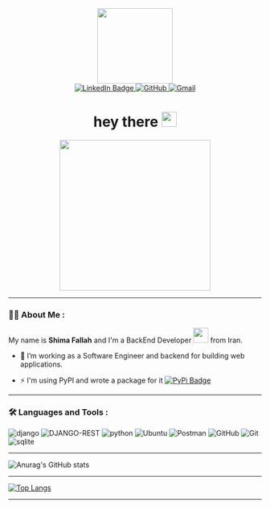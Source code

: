 <div id="header" align="center">
  <img src="https://media.giphy.com/media/UoLt6Tm8wlSnWGfSFs/giphy.gif"
  width="150"/>
</div>
<div id="badges" align="center">
  <a href="https://www.linkedin.com/in/shima-fallah-05119a1a1" target="_blank">
    <img src="https://img.shields.io/badge/LinkedIn-blue?style=for-the-badge&logo=linkedin&logoColor=white" alt="LinkedIn Badge"/>
  </a>
  <a href="https://github.com/shimafallah" target="_blank">
<img src="https://img.shields.io/badge/-Github-181717?&logo=github&logoColor=white&style=for-the-badge" alt="GitHub">
</a>
<a href="mailto:fshima02@gmail.com" target="_blank">
<img src="https://img.shields.io/badge/-Gmail-D14836?logo=gmail&logoColor=white&style=for-the-badge" alt="Gmail">
</a>
</div>
<div id="badges" align="center">
<img src="https://komarev.com/ghpvc/?username=shimafallah&style=flat-square&color=blue" alt=""/>
</div>
<h1 align="center">
  hey there
 <img src="https://media.giphy.com/media/hvRJCLFzcasrR4ia7z/giphy.gif" width="30px"/>
</h1>
<div id="badges" align="center">
<img src="https://media.giphy.com/media/rsUGLKwgSvSxmq1VrZ/giphy.gif" width="300px" alt=""/>
</div>

---

### :woman_technologist: About Me :

My name is **Shima Fallah** and I'm a BackEnd Developer <img src="https://media.giphy.com/media/WUlplcMpOCEmTGBtBW/giphy.gif" width="30"> from Iran. 

- :telescope: I’m working as a Software Engineer and backend for building web applications.

- :zap: I'm using PyPI and wrote a package for it [![PyPi Badge](https://img.shields.io/badge/-encryptor-blue?style=flat&logo=PyPi&logoColor=white)](https://pypi.org/project/ash-encrypt/)
---
### :hammer_and_wrench: Languages and Tools :
<div>
<img src="https://img.shields.io/badge/django-%23092E20.svg?style=for-the-badge&logo=django&logoColor=white" alt="django">
<img src="https://img.shields.io/badge/DJANGO-REST-ff1709?style=for-the-badge&logo=django&logoColor=white&color=ff1709&labelColor=gray" alt="DJANGO-REST">
<img src="https://img.shields.io/badge/python-3670A0?style=for-the-badge&logo=python&logoColor=ffdd54" alt="python">
<img src="https://img.shields.io/badge/Ubuntu-E95420?style=for-the-badge&logo=ubuntu&logoColor=white" alt="Ubuntu">
<img src="https://img.shields.io/badge/Postman-FF6C37?style=for-the-badge&logo=postman&logoColor=white" alt="Postman">
<img src="https://img.shields.io/badge/-Github-181717?style=for-the-badge&logo=github&logoColor=white" alt="GitHub">
<img src="https://img.shields.io/badge/-Git-F05032?style=for-the-badge&logo=git&logoColor=white" alt="Git">
<img src="https://img.shields.io/badge/sqlite-%2307405e.svg?style=for-the-badge&logo=sqlite&logoColor=white" alt="sqlite">
</div>

---

![Anurag's GitHub stats](https://github-readme-stats.vercel.app/api?username=shimafallah&show_icons=true&theme=dark)

---

[![Top Langs](https://github-readme-stats.vercel.app/api/top-langs/?username=shimafallah&layout=compact&theme=vision-friendly-dark)](https://github.com/anuraghazra/github-readme-stats)

---

